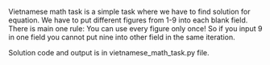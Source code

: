 Vietnamese math task is a simple task where we have to find solution for equation. 
We have to put different figures from 1-9 into each blank field.
There is main one rule: You can use every figure only once! 
So if you input 9 in one field you cannot put nine into other field in the same iteration.

Solution code and output is in vietnamese_math_task.py file.
